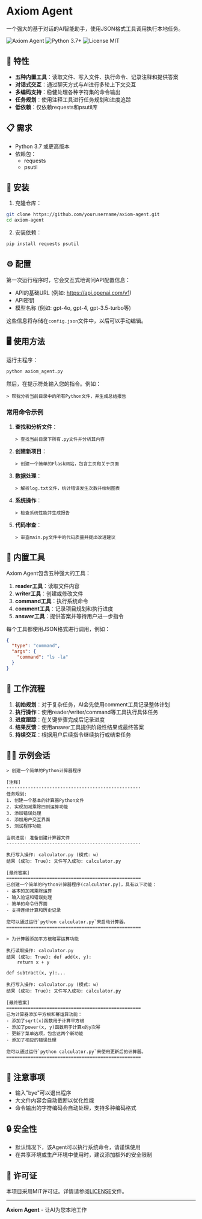 
# Axiom Agent

一个强大的基于对话的AI智能助手，使用JSON格式工具调用执行本地任务。

![Axiom Agent](https://img.shields.io/badge/Axiom-Agent-blue)
![Python 3.7+](https://img.shields.io/badge/Python-3.7%2B-green)
![License MIT](https://img.shields.io/badge/License-MIT-yellow)

## 🌟 特性

- **五种内置工具**：读取文件、写入文件、执行命令、记录注释和提供答案
- **对话式交互**：通过聊天方式与AI进行多轮上下文交互
- **多编码支持**：稳健处理各种字符集的命令输出
- **任务规划**：使用注释工具进行任务规划和进度追踪
- **低依赖**：仅依赖requests和psutil库

## 📋 需求

- Python 3.7 或更高版本
- 依赖包：
  - requests
  - psutil

## 🚀 安装

1. 克隆仓库：

```bash
git clone https://github.com/yourusername/axiom-agent.git
cd axiom-agent
```

2. 安装依赖：

```bash
pip install requests psutil
```

## ⚙️ 配置

第一次运行程序时，它会交互式地询问API配置信息：

- API的基础URL (例如: https://api.openai.com/v1)
- API密钥
- 模型名称 (例如: gpt-4o, gpt-4, gpt-3.5-turbo等)

这些信息将存储在`config.json`文件中，以后可以手动编辑。

## 🖥️ 使用方法

运行主程序：

```bash
python axiom_agent.py
```

然后，在提示符处输入您的指令。例如：

```
> 帮我分析当前目录中的所有Python文件，并生成总结报告
```

### 常用命令示例

1. **查找和分析文件**：
   ```
   > 查找当前目录下所有.py文件并分析其内容
   ```

2. **创建新项目**：
   ```
   > 创建一个简单的Flask网站，包含主页和关于页面
   ```

3. **数据处理**：
   ```
   > 解析log.txt文件，统计错误发生次数并绘制图表
   ```

4. **系统操作**：
   ```
   > 检查系统性能并生成报告
   ```

5. **代码审查**：
   ```
   > 审查main.py文件中的代码质量并提出改进建议
   ```

## 🔧 内置工具

Axiom Agent包含五种强大的工具：

1. **reader工具**：读取文件内容
2. **writer工具**：创建或修改文件
3. **command工具**：执行系统命令
4. **comment工具**：记录项目规划和执行进度
5. **answer工具**：提供答案并等待用户进一步指令

每个工具都使用JSON格式进行调用，例如：

```json
{
  "type": "command",
  "args": {
    "command": "ls -la"
  }
}
```

## 🧠 工作流程

1. **初始规划**：对于复杂任务，AI会先使用comment工具记录整体计划
2. **执行操作**：使用reader/writer/command等工具执行具体任务
3. **进度跟踪**：在关键步骤完成后记录进度
4. **结果反馈**：使用answer工具提供阶段性结果或最终答案
5. **持续交互**：根据用户后续指令继续执行或结束任务

## 👨‍💻 示例会话

```
> 创建一个简单的Python计算器程序

[注释]
--------------------------------------------------
任务规划:
1. 创建一个基本的计算器Python文件
2. 实现加减乘除四则运算功能
3. 添加错误处理
4. 添加用户交互界面
5. 测试程序功能

当前进度: 准备创建计算器文件
--------------------------------------------------

执行写入操作: calculator.py (模式: w)
结果 (成功: True): 文件写入成功: calculator.py

[最终答案]
==================================================
已创建一个简单的Python计算器程序(calculator.py)，具有以下功能：
- 基本的加减乘除运算
- 输入验证和错误处理
- 简单的命令行界面
- 支持连续计算和历史记录

您可以通过运行`python calculator.py`来启动计算器。
==================================================

> 为计算器添加平方根和幂运算功能

执行读取操作: calculator.py
结果 (成功: True): def add(x, y):
    return x + y

def subtract(x, y):...

执行写入操作: calculator.py (模式: w)
结果 (成功: True): 文件写入成功: calculator.py

[最终答案]
==================================================
已为计算器添加平方根和幂运算功能：
- 添加了sqrt(x)函数用于计算平方根
- 添加了power(x, y)函数用于计算x的y次幂
- 更新了菜单选项，包含这两个新功能
- 添加了相应的错误处理

您可以通过运行`python calculator.py`来使用更新后的计算器。
==================================================
```

## 📝 注意事项

- 输入"bye"可以退出程序
- 大文件内容会自动截断以优化性能
- 命令输出的字符编码会自动处理，支持多种编码格式

## 🔒 安全性

- 默认情况下，该Agent可以执行系统命令，请谨慎使用
- 在共享环境或生产环境中使用时，建议添加额外的安全限制

## 📄 许可证

本项目采用MIT许可证。详情请参阅[LICENSE](LICENSE)文件。

---

**Axiom Agent** - 让AI为您本地工作
